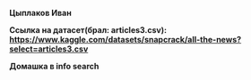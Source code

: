 **Цыплаков Иван**

**Ссылка на датасет(брал: articles3.csv): https://www.kaggle.com/datasets/snapcrack/all-the-news?select=articles3.csv**

**Домашка в info search**
